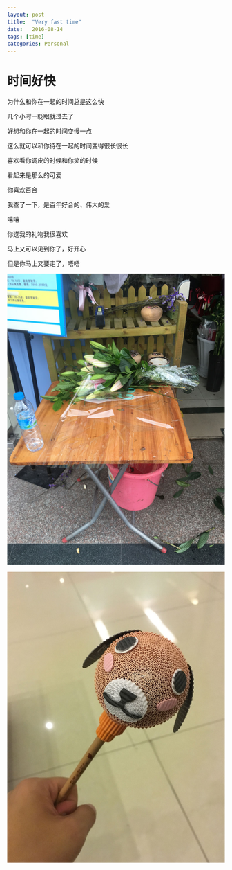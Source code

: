 ```yaml
---
layout: post
title:  "Very fast time"
date:   2016-08-14
tags: [time]
categories: Personal
---
```


# 时间好快

为什么和你在一起的时间总是这么快

几个小时一眨眼就过去了

好想和你在一起的时间变慢一点

这么就可以和你待在一起的时间变得很长很长

喜欢看你调皮的时候和你笑的时候

看起来是那么的可爱

你喜欢百合

我查了一下，是百年好合的、伟大的爱

嘻嘻

你送我的礼物我很喜欢

马上又可以见到你了，好开心

但是你马上又要走了，唔唔

![Lily](/assets/lily.jpg)

![dogToy](/assets/dog_toy.jpg)
